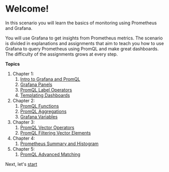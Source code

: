 # Welcome!

In this scenario you will learn the basics of monitoring using Prometheus and Grafana.  

You will use Grafana to get insights from Prometheus metrics. 
The scenario is divided in explanations and assignments that aim 
to teach you how to use Grafana to query Prometheus using PromQL and make great dashboards.
The difficulty of the assignments grows at every step.

**Topics**
1. Chapter 1:
    1. [Intro to Grafana and PromQL](chapter1/01%20-%20Intro%20Grafana%20Prom%20QL.md)
    1. [Grafana Panels](chapter1/02%20-%20Panel%20Info.md)
    1. [PromQL Label Operators](chapter1/03%20-%20Label%20Operators.md)
    1. [Templating Dashboards](chapter1/04%20-%20Templating%20Dashboards.md)
1. Chapter 2:
    1. [PromQL Functions](chapter2/01%20-%20Using%20Functions.md)
    1. [PromQL Aggregations](chapter2/02%20-%20Aggregations.md)
    1. [Grafana  Variables](chapter2/03%20-%20Interval%20Variable.md)
1. Chapter 3:
    1. [PromQL Vector Operators](chapter3/01%20-%20Operators.md)
    1. [PromQL Filtering Vector Elements](chapter3/02%20-%20Filtering.md)
1. Chapter 4:
    1. [Prometheus Summary and Histogram](chapter4/01%20-%20Summary%20And%20Histogram.md)
1. Chapter 5:
    1. [PromQL Advanced Matching](chapter5/01%20-%20Advanced%20Matching.md)

Next, let's [start](chapter1/)